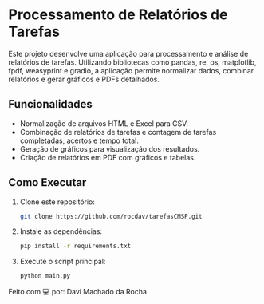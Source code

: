 # Processamento de Relatórios de Tarefas

Este projeto desenvolve uma aplicação para processamento e análise de relatórios de tarefas. Utilizando bibliotecas como pandas, re, os, matplotlib, fpdf, weasyprint e gradio, a aplicação permite normalizar dados, combinar relatórios e gerar gráficos e PDFs detalhados.

## Funcionalidades

- Normalização de arquivos HTML e Excel para CSV.
- Combinação de relatórios de tarefas e contagem de tarefas completadas, acertos e tempo total.
- Geração de gráficos para visualização dos resultados.
- Criação de relatórios em PDF com gráficos e tabelas.

## Como Executar

1. Clone este repositório:
   ```bash
   git clone https://github.com/rocdav/tarefasCMSP.git

2. Instale as dependências:
   ```bash
   pip install -r requirements.txt

3. Execute o script principal:
   ```bash
   python main.py


Feito com 💻 por: Davi Machado da Rocha
